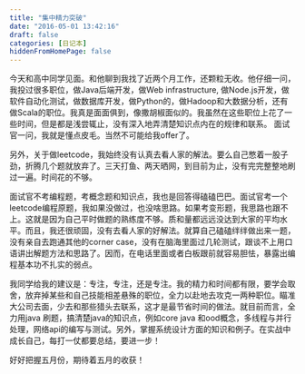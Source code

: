```yaml
---
title: "集中精力突破"
date: "2016-05-01 13:42:16"
draft: false
categories: [日记本]
hiddenFromHomePage: false
---
```

今天和高中同学见面。和他聊到我找了近两个月工作，还颗粒无收。他仔细一问，我投过很多职位，做Java后端开发，做Web infrastructure, 做Node.js开发，做软件自动化测试，做数据库开发，做Python的，做Hadoop和大数据分析，还有做Scala的职位。我真是面面俱到，像撒胡椒面似的。我虽然在这些职位上花了一些时间，但是都是浅尝辄止，没有深入地弄清楚知识点内在的规律和联系。 面试官一问，我就是懂点皮毛。当然不可能给我offer了。

另外，关于做leetcode，我始终没有认真去看人家的解法。要么自己憋着一股子劲，折腾几个题就放弃了。三天打鱼、两天晒网，到目前为止，没有完完整整地刷过一遍。时间花的不够。

面试官不考编程题，考概念题和知识点，我也是回答得磕磕巴巴。面试官考一个leetcode编程原题，我如果没做过，也没啥思路。如果考变形题，我思路也跟不上。这就是因为自己平时做题的熟练度不够。质和量都远远没达到大家的平均水平。而且，我还很顽固，没有去看人家的好解法。就算自己磕磕绊绊做出来一题，没有亲自去跑通其他的corner case，没有在脑海里面过几轮测试，跟谈不上用口语讲出解题方法和思路了。因而，在电话里面或者白板跟前就容易胆怯，暴露出编程基本功不扎实的弱点。

我同学给我的建议是：专注，专注，还是专注。我的精力和时间都有限，要学会取舍，放弃掉某些和自己技能相差悬殊的职位，全力以赴地去攻克一两种职位。瞄准大公司去面，少去和那些猎头去联系，这才是最节省时间的做法。就目前而言，全力用java 刷题，搞清楚java的知识点，例如core java 和ood概念，多线程与并行处理，网络api的编写与测试。另外，掌握系统设计方面的知识和例子。在实战中成长自己，每打一仗都要总结，要进一步！

好好把握五月份，期待着五月的收获！
